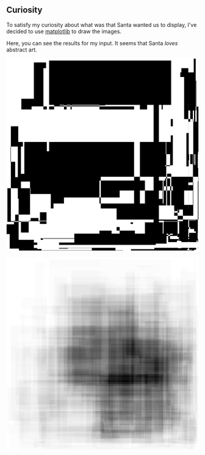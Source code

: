 ## Curiosity

To satisfy my curiosity about what was that Santa wanted us to display, I've decided to use
[matplotlib][1] to draw the images.

Here, you can see the results for my input. It seems that Santa _loves_ abstract art.

![Santa's Art 1](image_1.png)

![Santa's Art 2](image_2.png)


[1]: https://matplotlib.org/
